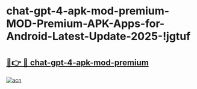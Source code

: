 # chat-gpt-4-apk-mod-premium-MOD-Premium-APK-Apps-for-Android-Latest-Update-2025-!jgtuf

# <h2><a href="https://2poegl.esa.edu.pl?title=chat-gpt-4-apk-mod-premium&ref=jgtuf">🔗👉 🔴 chat-gpt-4-apk-mod-premium</a></h2>

[![acn](https://github.com/user-attachments/assets/0f9c940e-d8b0-45ae-aac7-cd30a18b3e1c)](https://2poegl.esa.edu.pl?title=chat-gpt-4-apk-mod-premium&ref=jgtuf)

